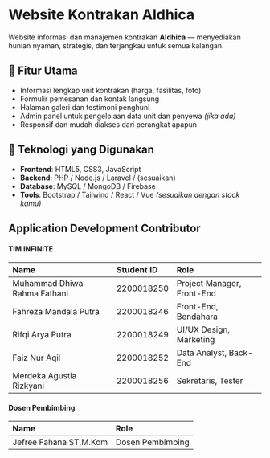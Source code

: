 # Website Kontrakan Aldhica

Website informasi dan manajemen kontrakan **Aldhica** — menyediakan hunian nyaman, strategis, dan terjangkau untuk semua kalangan.

## 🌟 Fitur Utama

- Informasi lengkap unit kontrakan (harga, fasilitas, foto)
- Formulir pemesanan dan kontak langsung
- Halaman galeri dan testimoni penghuni
- Admin panel untuk pengelolaan data unit dan penyewa *(jika ada)*
- Responsif dan mudah diakses dari perangkat apapun

## 🚀 Teknologi yang Digunakan

- **Frontend**: HTML5, CSS3, JavaScript
- **Backend**: PHP / Node.js / Laravel / (sesuaikan)
- **Database**: MySQL / MongoDB / Firebase
- **Tools**: Bootstrap / Tailwind / React / Vue *(sesuaikan dengan stack kamu)*
## Application Development Contributor

#### TIM INFINITE

| Name | Student ID | Role |
| :--- | :--- | :--- |
| Muhammad Dhiwa Rahma Fathani |  2200018250 | Project Manager, Front-End|
| Fahreza Mandala Putra| 2200018246 | Front-End, Bendahara |
| Rifqi Arya Putra| 2200018249 | UI/UX Design, Marketing |
| Faiz Nur Aqil| 2200018252 | Data Analyst, Back-End |
| Merdeka Agustia Rizkyani | 2200018256 | Sekretaris, Tester |

#### Dosen Pembimbing

| Name | Role |
| :--- | :--- |
| Jefree Fahana ST,M.Kom | Dosen Pembimbing |
